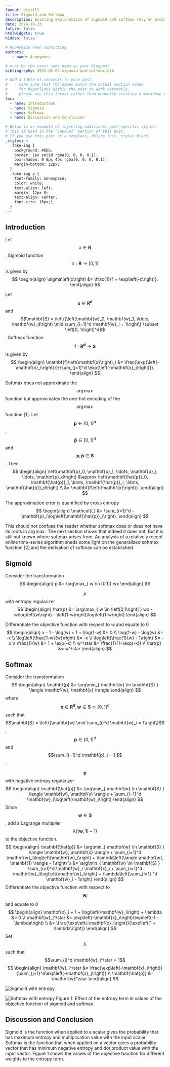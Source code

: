 ```yaml
---
layout: distill
title: Sigmoid and Softmax
description: Existing explanations of sigmoid and softmax rely on probabilistic interpretation of the output(s) but do not provide the source of probabilistic interpretation. In contrast, both sigmoid and softmax have a simple definition with their roots in basic information theory and calculus. This blog takes an isolated look at sigmoid and softmax and explains how and why they materialize. The definition and derivation show that they are not related.
date: 2024-10-23
future: false
htmlwidgets: true
hidden: false

# Anonymize when submitting
authors:
   - name: Anonymous

# must be the exact same name as your blogpost
bibliography: 2025-05-07-sigmoid-and-softmax.bib

# Add a table of contents to your post.
#   - make sure that TOC names match the actual section names
#     for hyperlinks within the post to work correctly. 
#   - please use this format rather than manually creating a markdown table of contents.
toc:
  - name: Introduction
  - name: Sigmoid
  - name: Softmax
  - name: Discussion and Conclusion

# Below is an example of injecting additional post-specific styles.
# This is used in the 'Layouts' section of this post.
# If you use this post as a template, delete this _styles block.
_styles: >
  .fake-img {
    background: #bbb;
    border: 1px solid rgba(0, 0, 0, 0.1);
    box-shadow: 0 0px 4px rgba(0, 0, 0, 0.1);
    margin-bottom: 12px;
  }
  .fake-img p {
    font-family: monospace;
    color: white;
    text-align: left;
    margin: 12px 0;
    text-align: center;
    font-size: 16px;\
  }
---
```


## Introduction
Let $$x \in \mathbf{R}$$. Sigmoid function $$\sigma : \mathbf{R} \rightarrow  \left[0, 1\right]$$ is given by
$$
\begin{align}
    \sigma\left(x\right) &= \frac{1}{1 + \exp\left(-x\right)}.
\end{align}
$$

Let $$\mathbf{x} \in \mathbf{R^d}$$ and $$\mathbf{S} = \left\{\left(\mathbf{w}_0, \mathbf{w}_1, \ldots, \mathbf{w}_d\right) \mid \sum_{i=1}^d \mathbf{w}_i = 1\right\} \subset \left[0, 1\right]^d$$. Softmax function $$\mathbf{f} : \mathbf{R^d} \rightarrow  \mathbf{S} $$ is given by
$$
\begin{align}
    \mathbf{f}\left(\mathbf{x}\right)_i &= \frac{\exp{\left(-\mathbf{x}_i\right)}}{\sum_{j=1}^d \exp{\left(-\mathbf{x}_j\right)}}.
\end{align}
$$

Softmax does not approximate the $$\arg\max$$ function but approximates the one-hot encoding of the $$\arg\max$$ function [1]. Let $$\mathbf{p} \in \left\{0, 1\right\}^d$$, $$\mathbf{\hat{p}} \in \left[0, 1\right]^d$$ and $$\mathbf{p}, \mathbf{\hat{p}} \in \mathbf{S}$$. Then
$$
\begin{align}
\left(\mathbf{p}_0, \mathbf{p}_1, \ldots, \mathbf{p}_i, \ldots, \mathbf{p}_d\right) &\approx \left(\mathbf{\hat{p}}_0, \mathbf{\hat{p}}_1, \ldots, \mathbf{\hat{p}}_i, \ldots, \mathbf{\hat{p}}_d\right) \\
 &= \mathbf{f\left(\mathbf{x}\right)}.
\end{align}
$$

The approximation error is quantified by cross entropy
$$
\begin{align}
    \mathcal{L} &= \sum_{i=1}^d -\mathbf{p}_i\log\left(\mathbf{\hat{p}}_i\right).
\end{align}
$$

This should not confuse the reader whether softmax does or does not have its roots in $\arg\max$. The next section shows that indeed it does not. But it is still not known where softmax arises from. An analysis of a relatively recent online time-series algorithm sheds some light on the generalized softmax function [2] and the derivation of softmax can be established.

## Sigmoid
Consider the transformation
$$
\begin{align}
    p &= \arg\max_{ w \in [0,1]} wx
\end{align}
$$

$$p$$ with entropy regularizer
$$
\begin{align}
        \hat{p} &= \arg\max_{ w \in \left[0,1\right] } wx - w\log\left(w\right) - \left(1-w\right)\log\left(1-w\right)
    \end{align}
$$

Differentiate the objective function with respect to $w$ and equate to 0
$$
    \begin{align}
    x - 1 - \log(w) + 1 + \log(1-w) &= 0 \\
    \log(1-w) - \log(w) &= -x \\
    \log\left(\frac{1-w}{w}\right) &= -x \\
    \log\left(\frac{1}{w} - 1\right) &= -x  \\
    \frac{1}{w} &= 1 + \exp(-x) \\
     w^\star &= \frac{1}{1+\exp(-x)} \\
     \hat{p} &= w^\star
    \end{align}
$$

## Softmax
Consider the transformation
$$
\begin{align}
    \mathbf{p} &= \arg\min_{ \mathbf{w} \in \mathbf{S} } \langle \mathbf{w}, \mathbf{x} \rangle
\end{align}
$$
where $$\mathbf{x} \in \mathbf{R^d}, \mathbf{w} \in \mathbf{S} \subset \left[0, 1\right]^d$$ such that $$\mathbf{S} = \left\{\mathbf{w} \mid \sum_{i}^d \mathbf{w}_i = 1\right\}$$, $$\mathbf{p} \in \left[0, 1\right]^d$$ and $$\sum_{i=1}^d \mathbf{p}_i = 1 $$.


$$\mathbf{p}$$ with negative entropy regularizer
$$
\begin{align}
    \mathbf{\hat{p}} &= \arg\min_{ \mathbf{w} \in \mathbf{S} } \langle \mathbf{w}, \mathbf{x} \rangle + \sum_{i=1}^d \mathbf{w}_i\log\left(\mathbf{w}_i\right) 
\end{align}
$$
    Since  $$\mathbf{w} \in \mathbf{S}$$, add a Lagrange multiplier $$\lambda\left(\langle \mathbf{w}, \mathbf{1} \rangle - 1\right)$$ to the objective function. 
    $$
    \begin{align}
        \mathbf{\hat{p}} &= \arg\min_{ \mathbf{w} \in \mathbf{S} } \langle \mathbf{w}, \mathbf{x} \rangle + \sum_{i=1}^d \mathbf{w}_i\log\left(\mathbf{w}_i\right) + \lambda\left(\langle \mathbf{w}, \mathbf{1} \rangle - 1\right) \\
        &= \arg\min_{ \mathbf{w} \in \mathbf{S} } \sum_{i=1}^d \mathbf{w}_i \mathbf{x}_i  + \sum_{i=1}^d \mathbf{w}_i\log\left(\mathbf{w}_i\right) + \lambda\left(\sum_{i=1} ^d \mathbf{w}_i - 1\right) 
    \end{align}
    $$
    Differentiate the objective function with respect to $$\mathbf{w}_i$$ and equate to 0
    $$
    \begin{align}
    \mathbf{x}_i + 1 + \log\left(\mathbf{w}_i\right) + \lambda &= 0 \\
    \mathbf{w}_i^\star &= \exp\left(-\mathbf{x}_i\right)\exp\left(-1 - \lambda\right) \\
    &= \frac{\exp\left(-\mathbf{x}_i\right)}{\exp\left(1 + \lambda\right)}
    \end{align}
    $$
Set $$ \lambda$$ such that $$\sum_{i}^d \mathbf{w}_i^\star = 1$$
$$
\begin{align}
     \mathbf{w}_i^\star &= \frac{\exp\left(-\mathbf{x}_i\right)}{\sum_{j=1}^d\exp\left(-\mathbf{x}_j\right)} \\
     \mathbf{\hat{p}} &= \mathbf{w}^\star
\end{align}
$$


![Sigmoid with entropy](https://github.com/sigmoidandsoftmax/sigmoidandsoftmax.github.io/blob/main/assets/img/sigmoid_and_softmax/sigmoid_neg_entropy.png?raw=true)


![Softmax with entropy](https://github.com/sigmoidandsoftmax/sigmoidandsoftmax.github.io/blob/main/assets/img/sigmoid_and_softmax/softmax_neg_entropy.png?raw=true)
Figure 1. Effect of the entropy term in values of the objective function of sigmoid and softmax.

## Discussion and Conclusion
Sigmoid is the function when applied to a scalar gives the probability that has maximum entropy and multiplication value with the input scalar. Softmax is the function that when applied on a vector gives a probability vector that has minimum negative entropy and dot product value with the input vector. Figure 1 shows the values of the objective function for different weights to the entropy term.
